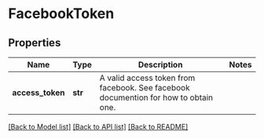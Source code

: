 # FacebookToken

## Properties
Name | Type | Description | Notes
------------ | ------------- | ------------- | -------------
**access_token** | **str** | A valid access token from facebook. See facebook documention for how to obtain one. | 

[[Back to Model list]](../README.md#documentation-for-models) [[Back to API list]](../README.md#documentation-for-api-endpoints) [[Back to README]](../README.md)


